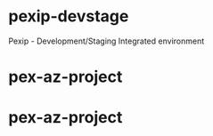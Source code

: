 # pexip-devstage
Pexip - Development/Staging Integrated environment
# pex-az-project
# pex-az-project
